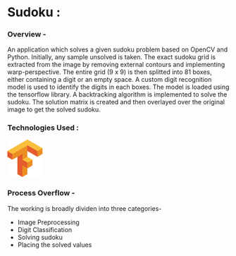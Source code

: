 # Sudoku :

### Overview -
An application which solves a given sudoku problem based on OpenCV and Python. Initially, any sample unsolved is taken. The exact sudoku grid is extracted from the image by removing external contours and implementing warp-perspective. The entire grid (9 x 9) is then splitted into 81 boxes, either containing a digit or an empty space. A custom digit recognition model is used to identify the digits in each boxes. The model is loaded using the tensorflow library. A backtracking algorithm is implemented to solve the sudoku. The solution matrix is created and then overlayed over the original image to get the solved sudoku. 

### Technologies Used :
<img src="Resources/Tf.png" width="80"> 


### Process Overflow -
The working is broadly dividen into three categories-

- Image Preprocessing
- Digit Classification 
- Solving sudoku
- Placing the solved values

